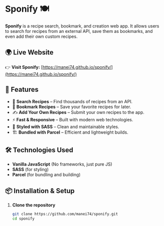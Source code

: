 # Sponify 🍽️

**Sponify** is a recipe search, bookmark, and creation web app. It allows users to search for recipes from an external API, save them as bookmarks, and even add their own custom recipes.

## 🌍 Live Website

👉 **Visit Sponify:** [https://manei74.github.io/sponify/](https://manei74.github.io/sponify/)

## 🚀 Features

- 🔎 **Search Recipes** – Find thousands of recipes from an API.
- 📌 **Bookmark Recipes** – Save your favorite recipes for later.
- ✍️ **Add Your Own Recipes** – Submit your own recipes to the app.
- ⚡ **Fast & Responsive** – Built with modern web technologies.
- 🎨 **Styled with SASS** – Clean and maintainable styles.
- 🏗️ **Bundled with Parcel** – Efficient and lightweight builds.

## 🛠️ Technologies Used

- **Vanilla JavaScript** (No frameworks, just pure JS)
- **SASS** (for styling)
- **Parcel** (for bundling and building)

## 📦 Installation & Setup

1. **Clone the repository**  
   ```sh
   git clone https://github.com/manei74/sponify.git
   cd sponify
